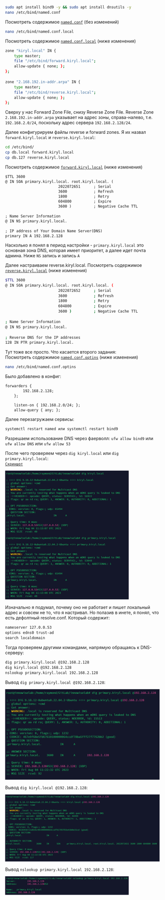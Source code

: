 ```bash
sudo apt install bind9 -y && sudo apt install dnsutils -y
nano /etc/bind/named.conf
```

Посмотреть содержимое [`named.conf`](conf/named.conf) (без изменений)

```bash
nano /etc/bind/named.conf.local
```

Посмотреть содержимое [`named.conf.local`](conf/named.conf.local) (ниже изменения)

```bash
zone "kiryl.local" IN {
    type master;
    file "/etc/bind/forward.kiryl.local";
    allow-update { none; };
};

zone "2.168.192.in-addr.arpa" IN {
    type master;
    file "/etc/bind/reverse.kiryl.local";
    allow-update { none; };
};
```

Сверху у нас Forward Zone File, снизу Reverse Zone File. Reverse Zone `2.168.192.in-addr.arpa` указывает на адрес зоны, справа-налево, т.е. `192.168.2.0/24`, поскольку адрес сервера `192.168.2.128/24`.

Далее конфигурируем файлы reverse и forward zones. Я их назвал `forward.kiryl.local` и `reverse.kiryl.local`:

```bash
cd /etc/bind/
cp db.local forward.kiryl.local
cp db.127 reverse.kiryl.local
```

Посмотреть содержимое [`forward.kiryl.local`](conf/forward.kiryl.local) (ниже изменения)

```
$TTL 3600
@ IN SOA primary.kiryl.local. root.kiryl.local. (
                        2022072651      ; Serial
                        3600            ; Refresh
                        1800            ; Retry
                        604800          ; Expire
                        3600 )          ; Negative Cache TTL

; Name Server Information
@ IN NS primary.kiryl.local.

; IP address of Your Domain Name Server(DNS)
primary IN A 192.168.2.128
```

Насколько я понял в период настройки - `primary.kiryl.local` это основная зона DNS, которая имеет приоритет, а далее идет почта админа. Ниже `NS` запись и запись `А`

Далее настраиваем reverse.kiryl.local.
Посмотреть содержимое [`reverse.kiryl.local`](conf/reverse.kiryl.local) (ниже изменения)

```bash
$TTL 3600
@ IN SOA primary.kiryl.local. root.kiryl.local. (
                        2022072652      ; Serial
                        3600            ; Refresh
                        1800            ; Retry
                        604800          ; Expire
                        3600 )          ; Negative Cache TTL

; Name Server Information
@ IN NS primary.kiryl.local.

; Reverse DNS for the IP addresses
128 IN PTR primary.kiryl.local.
```

Тут тоже все просто. Что касается второго задания: \
Посмотреть содержимое [`named.conf.optins`](conf/named.conf.optins) (ниже изменения)

```bash
nano /etc/bind/named.conf.optins
```

Было добавлено в конфиг:

```
forwarders {
		192.168.2.128;
	};

```
```
	listen-on { 192.168.2.0/24; };
	allow-query { any; };
```

Далее перезагружаем сервисы:

```bash
systemctl restart named или systemctl restart bind9
```

Разрешаем использование DNS через фаерволл:
`ufw allow bind9` или `ufw allow DNS` или `ufw allow 53`

После чего проверяем через `dig kiryl.local` или `dig primary.kiryl.local`: \
[`Скриншот`](img/digs.jpg)

<img src="img/digs.jpg" alt="Diagnostic" width="400"/>

Изначально я подумал, почему оно не работает и пишет локальный адрес и совсем не то, что я настривал. Но полазив в инете, я понял, что есть дефолтный resolve.conf. Который содержит:

```bash
nameserver 127.0.0.53
options edns0 trust-ad
search localdomain
```

Тогда проверяем другими командами, напрямую обращаясь к DNS-серверу:

```bash
dig primary.kiryl.local @192.168.2.128
dig kiryl.local @192.168.2.128
nslookup primary.kiryl.local 192.168.2.128
```

Вывод `dig primary.kiryl.local @192.168.2.128`:

<img src="img/dig_primary.jpg" width="500"/>

Вывод `dig kiryl.local @192.168.2.128`:

<img src="img/dig_dns.jpg"  width="500"/>

Вывод `nslookup primary.kiryl.local 192.168.2.128`:

<img src="img/nslookup.jpg"  width="400"/>




